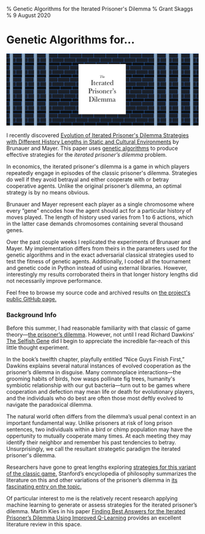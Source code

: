% Genetic Algorithms for the Iterated Prisoner's Dilemma 
% Grant Skaggs 
% 9 August 2020

# Genetic Algorithms for...

<img src="../resources/ipd/ipd.png" alt="The Selfish Gene Book Cover">

I recently discovered [Evolution of Iterated Prisoner's Dilemma Strategies with Different History Lengths in Static and Cultural Environments](https://www.researchgate.net/publication/220999970_Evolution_of_iterated_prisoner's_dilemma_strategies_with_different_history_lengths_in_static_and_cultural_environments) by Brunauer and Mayer. This paper uses [genetic algorithms](https://towardsdatascience.com/introduction-to-genetic-algorithms-including-example-code-e396e98d8bf3) to produce effective strategies for the *iterated prisoner’s dilemma* problem.

In economics, the iterated prisoner's dilemma is a game in which players repeatedly engage in episodes of the classic prisoner's dilemma. Strategies do well if they avoid betrayal and either cooperate with or betray cooperative agents. Unlike the original prisoner’s dilemma, an optimal strategy is by no means obvious.

Brunauer and Mayer represent each player as a single chromosome where every “gene” encodes how the agent should act for a particular history of moves played. The length of history used varies from 1 to 6 actions, which in the latter case demands chromosomes containing several thousand genes.

Over the past couple weeks I replicated the experiments of Brunauer and Mayer. My implementation differs from theirs in the parameters used for the genetic algorithms and in the exact adversarial classical strategies used to test the fitness of genetic agents. Additionally, I coded all the tournament and genetic code in Python instead of using external libraries. However, interestingly my results corroborated theirs in that longer history lengths did not necessarily improve performance. 

Feel free to browse my source code and archived results on [the project's public GitHub page.](https://github.com/gskaggs/iterated-prisoners-dilemma)


### Background Info

Before this summer, I had reasonable familiarity with that classic of game theory—[the prisoner’s dilemma](https://en.wikipedia.org/wiki/Prisoner%27s_dilemma). However, not until I read Richard Dawkins’ [The Selfish Gene](https://www.amazon.com/Selfish-Gene-Anniversary-Landmark-Paperback/dp/B0722G5V92) did I begin to appreciate the incredible far-reach of this little thought experiment. 

In the book’s twelfth chapter, playfully entitled “Nice Guys Finish First,” Dawkins explains several natural instances of evolved cooperation as the prisoner’s dilemma in disguise. Many commonplace interactions—the grooming habits of birds, how wasps pollinate fig trees, humanity's symbiotic relationship with our gut bacteria—turn out to be games where cooperation and defection may mean life or death for evolutionary players, and the individuals who do best are often those most deftly evolved to navigate the paradoxical dilemma.

The natural world often differs from the dilemma’s usual penal context in an important fundamental way. Unlike prisoners at risk of long prison sentences, two individuals within a bird or chimp population may have the oppertunity to mutually cooperate many times. At each meeting they may identify their neighbor and remember his past tendencies to betray. Unsurprisingly, we call the resultant strategetic paradigm the iterated prisoner's dilemma.

Researchers have gone to great lengths exploring [strategies for this variant of the classic game.](https://plato.stanford.edu/entries/prisoner-dilemma/strategy-table.html) Stanford’s encyclopedia of philosophy summarizes the literature on this and other variations of the prisoner’s dilemma in [its fascinating entry on the topic.](https://plato.stanford.edu/entries/prisoner-dilemma/) 

Of particular interest to me is the relatively recent research applying machine learning to generate or assess strategies for the iterated prisoner’s dilemma. Martin Kies in his paper [Finding Best Answers for the Iterated Prisoner’s Dilemma Using Improved Q-Learning](https://papers.ssrn.com/sol3/papers.cfm?abstract_id=3556714) provides an excellent literature review in this space. 



 





